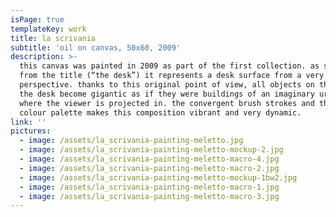 ```yaml
---
isPage: true
templateKey: work
title: la scrivania
subtitle: 'oil on canvas, 50x60, 2009'
description: >-
  this canvas was painted in 2009 as part of the first collection. as suggested
  from the title (“the desk”) it represents a desk surface from a very low
  perspective. thanks to this original point of view, all objects on the top of
  the desk become gigantic as if they were buildings of an imaginary urban space
  where the viewer is projected in. the convergent brush strokes and the broad
  colour palette makes this composition vibrant and very dynamic.
link: ''
pictures:
  - image: /assets/la_scrivania-painting-meletto.jpg
  - image: /assets/la_scrivania-painting-meletto-mockup-2.jpg
  - image: /assets/la_scrivania-painting-meletto-macro-4.jpg
  - image: /assets/la_scrivania-painting-meletto-macro-2.jpg
  - image: /assets/la_scrivania-painting-meletto-mockup-1bw2.jpg
  - image: /assets/la_scrivania-painting-meletto-macro-1.jpg
  - image: /assets/la_scrivania-painting-meletto-macro-3.jpg
---
```


